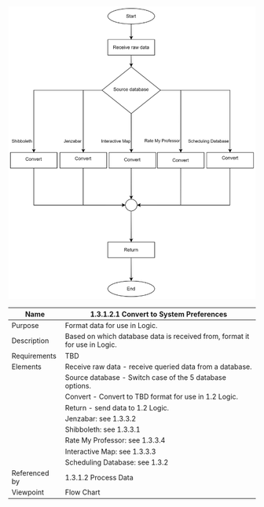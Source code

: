 ![Convert to System Preferences FC](TeamOneFiles/1.3.1.2.1FC(3).svg)

| Name | 1.3.1.2.1 Convert to System Preferences |
| ----------- | ----------- |
| Purpose | Format data for use in Logic.|
| Description | Based on which database data is received from, format it for use in Logic.|
| Requirements | TBD  |
| Elements | Receive raw data - receive queried data from a database.|
|          | Source database - Switch case of the 5 database options.|
|          | Convert - Convert to TBD format for use in 1.2 Logic.|
|          | Return - send data to 1.2 Logic.|
|          | Jenzabar: see 1.3.3.2|
|          | Shibboleth: see 1.3.3.1|
|          | Rate My Professor: see 1.3.3.4|
|          | Interactive Map: see 1.3.3.3|
|          | Scheduling Database: see 1.3.2|
| Referenced by | 1.3.1.2 Process Data |
| Viewpoint | Flow Chart |
